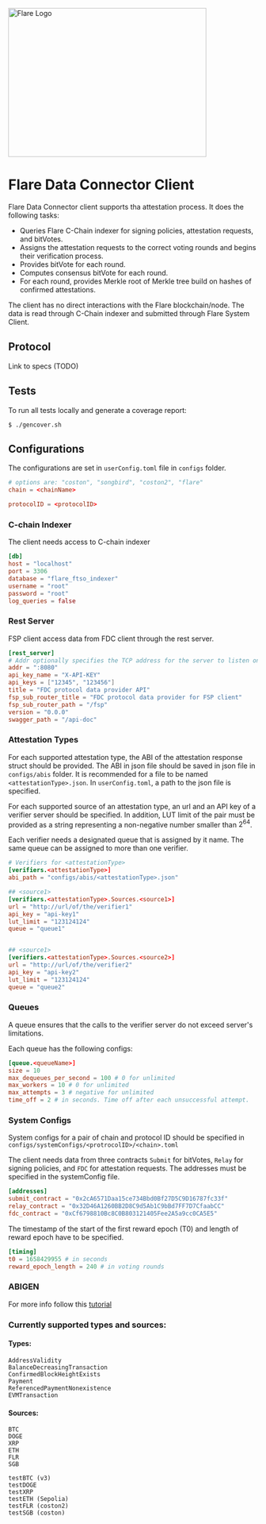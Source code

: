 <p align="left">
  <a href="https://flare.network/" target="blank"><img src="https://flare.network/wp-content/uploads/Artboard-1-1.svg" width="400" height="300" alt="Flare Logo" /></a>
</p>

# Flare Data Connector Client

Flare Data Connector client supports tha attestation process. It does the following tasks:

-   Queries Flare C-Chain indexer for signing policies, attestation requests, and bitVotes.
-   Assigns the attestation requests to the correct voting rounds and begins their verification process.
-   Provides bitVote for each round.
-   Computes consensus bitVote for each round.
-   For each round, provides Merkle root of Merkle tree build on hashes of confirmed attestations.

The client has no direct interactions with the Flare blockchain/node. The data is read through C-Chain indexer and submitted through Flare System Client.

## Protocol

Link to specs (TODO)

## Tests

To run all tests locally and generate a coverage report:

```
$ ./gencover.sh
```

## Configurations

The configurations are set in `userConfig.toml` file in `configs` folder.

```toml
# options are: "coston", "songbird", "coston2", "flare"
chain = <chainName>

protocolID = <protocolID>
```

### C-chain Indexer

The client needs access to C-chain indexer

```toml
[db]
host = "localhost"
port = 3306
database = "flare_ftso_indexer"
username = "root"
password = "root"
log_queries = false
```

### Rest Server

FSP client access data from FDC client through the rest server.

```toml
[rest_server]
# Addr optionally specifies the TCP address for the server to listen on, in the form "host:port". If empty, ":http" (port 80) is used. The service names are defined in RFC 6335 and assigned by IANA. See net.Dial for details of the address format.
addr = ":8080"
api_key_name = "X-API-KEY"
api_keys = ["12345", "123456"]
title = "FDC protocol data provider API"
fsp_sub_router_title = "FDC protocol data provider for FSP client"
fsp_sub_router_path = "/fsp"
version = "0.0.0"
swagger_path = "/api-doc"

```

### Attestation Types

For each supported attestation type, the ABI of the attestation response struct should be provided.
The ABI in json file should be saved in json file in `configs/abis` folder.
It is recommended for a file to be named `<attestationType>.json`.
In `userConfig.toml`, a path to the json file is specified.

For each supported source of an attestation type, an url and an API key of a verifier server should be specified.
In addition, LUT limit of the pair must be provided as a string representing a non-negative number smaller than $2^{64}$.

Each verifier needs a designated queue that is assigned by it name.
The same queue can be assigned to more than one verifier.

```toml
# Verifiers for <attestationType>
[verifiers.<attestationType>]
abi_path = "configs/abis/<attestationType>.json"

## <source1>
[verifiers.<attestationType>.Sources.<source1>]
url = "http://url/of/the/verifier1"
api_key = "api-key1"
lut_limit = "123124124"
queue = "queue1"


## <source1>
[verifiers.<attestationType>.Sources.<source2>]
url = "http://url/of/the/verifier2"
api_key = "api-key2"
lut_limit = "123124124"
queue = "queue2"
```

### Queues

A queue ensures that the calls to the verifier server do not exceed server's limitations.

Each queue has the following configs:

```toml
[queue.<queueName>]
size = 10
max_dequeues_per_second = 100 # 0 for unlimited
max_workers = 10 # 0 for unlimited
max_attempts = 3 # negative for unlimited
time_off = 2 # in seconds. Time off after each unsuccessful attempt.
```

### System Configs

System configs for a pair of chain and protocol ID should be specified in
`configs/systemConfigs/<protrocolID>/<chain>.toml`

The client needs data from three contracts `Submit` for bitVotes, `Relay` for signing policies, and `FDC` for attestation requests.
The addresses must be specified in the systemConfig file.

```toml
[addresses]
submit_contract = "0x2cA6571Daa15ce734Bbd0Bf27D5C9D16787fc33f"
relay_contract = "0x32D46A1260BB2D8C9d5Ab1C9bBd7FF7D7CfaabCC"
fdc_contract = "0xCf6798810Bc8C0B803121405Fee2A5a9cc0CA5E5"
```

The timestamp of the start of the first reward epoch (T0) and length of reward epoch have to be specified.

```toml
[timing]
t0 = 1658429955 # in seconds
reward_epoch_length = 240 # in voting rounds
```

### ABIGEN

For more info follow this [tutorial](https://geth.ethereum.org/docs/tools/abigen)


### Currently supported types and sources:

#### Types:

```
AddressValidity
BalanceDecreasingTransaction
ConfirmedBlockHeightExists
Payment
ReferencedPaymentNonexistence
EVMTransaction
```
#### Sources:

```
BTC
DOGE
XRP
ETH
FLR
SGB
```

```
testBTC (v3)
testDOGE
testXRP
testETH (Sepolia)
testFLR (coston2)
testSGB (coston)
```
